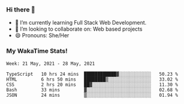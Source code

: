 ### Hi there 👋

- 🌱 I’m currently learning Full Stack Web Development.
- 👯 I’m looking to collaborate on: Web based projects
- 😄 Pronouns: She/Her

### My WakaTime Stats!

<!--START_SECTION:waka-->
```text
Week: 21 May, 2021 - 28 May, 2021

TypeScript   10 hrs 24 mins  ████████████▓░░░░░░░░░░░░   50.23 % 
HTML         6 hrs 50 mins   ████████▒░░░░░░░░░░░░░░░░   33.02 % 
CSS          2 hrs 20 mins   ██▓░░░░░░░░░░░░░░░░░░░░░░   11.30 % 
Bash         33 mins         ▓░░░░░░░░░░░░░░░░░░░░░░░░   02.68 % 
JSON         24 mins         ▒░░░░░░░░░░░░░░░░░░░░░░░░   01.94 % 
```
<!--END_SECTION:waka-->
